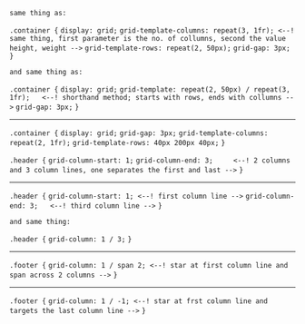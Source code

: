 
    same thing as:

`.container {`
    `display: grid;`
    `grid-template-columns: repeat(3, 1fr); <--! same thing, first parameter is the no. of collumns, second the value height, weight -->`
    `grid-template-rows: repeat(2, 50px);`
    `grid-gap: 3px;`
`}`


    and same thing as:

`.container {`
    `display: grid;`
    `grid-template: repeat(2, 50px) / repeat(3, 1fr);   <--! shorthand method; starts with rows, ends with collumns -->`
    `grid-gap: 3px;`
`}`



------

`.container {`
    `display: grid;`
    `grid-gap: 3px;`
    `grid-template-columns: repeat(2, 1fr);`
    `grid-template-rows: 40px 200px 40px;`
`}`

`.header {`
    `grid-column-start: 1;`
    `grid-column-end: 3;     <--! 2 columns and 3 column lines, one separates the first and last -->`
`}`

--------

`.header {`
    `grid-column-start: 1; <--! first column line -->`
    `grid-column-end: 3;   <--! third column line -->`
`}`


`and same thing:`


`.header {`
    `grid-column: 1 / 3;`
`}`



------

`.footer {`
    `grid-column: 1 / span 2; <--! star at first column line and span across 2 columns -->`
`}`

--------

`.footer {`
    `grid-column: 1 / -1; <--! star at frst column line and targets the last column line -->`
`}`
